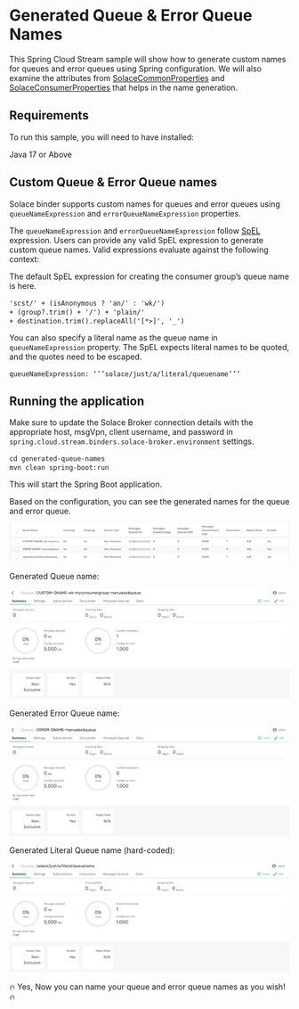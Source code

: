 # Generated Queue & Error Queue Names

This Spring Cloud Stream sample will show how to generate custom names for queues and error queues using Spring configuration. We will also examine the attributes from [SolaceCommonProperties](https://github.com/SolaceProducts/solace-spring-cloud/blob/master/solace-spring-cloud-stream-binder/solace-spring-cloud-stream-binder-core/src/main/java/com/solace/spring/cloud/stream/binder/properties/SolaceCommonProperties.java) and [SolaceConsumerProperties](https://github.com/SolaceProducts/solace-spring-cloud/blob/master/solace-spring-cloud-stream-binder/solace-spring-cloud-stream-binder-core/src/main/java/com/solace/spring/cloud/stream/binder/properties/SolaceConsumerProperties.java) that helps in the name generation.

## Requirements

To run this sample, you will need to have installed:

Java 17 or Above

## Custom Queue & Error Queue names

Solace binder supports custom names for queues and error queues using `queueNameExpression` and `errorQueueNameExpression` properties. 

The `queueNameExpression` and `errorQueueNameExpression` follow [SpEL](https://docs.spring.io/spring-framework/docs/4.3.12.RELEASE/spring-framework-reference/html/expressions.html) expression. Users can provide any valid SpEL expression to generate custom queue names. Valid expressions evaluate against the following context:

The default SpEL expression for creating the consumer group’s queue name is here.
```
'scst/' + (isAnonymous ? 'an/' : 'wk/') 
+ (group?.trim() + '/') + 'plain/' 
+ destination.trim().replaceAll('[*>]', '_')
```

You can also specify a literal name as the queue name in `queueNameExpression` property. The SpEL expects literal names to be quoted, and the quotes need to be escaped.

```
queueNameExpression: ‘’’solace/just/a/literal/queuename’’’
```

## Running the application

Make sure to update the Solace Broker connection details with the appropriate host, msgVpn, client username, and password in `spring.cloud.stream.binders.solace-broker.environment` settings.

```
cd generated-queue-names
mvn clean spring-boot:run
```
This will start the Spring Boot application.

Based on the configuration, you can see the generated names for the queue and error queue.

<p align="center"><img width="auto" alt="auth" src="images/generated-names-1.jpg"></p>

Generated Queue name:

<p align="center"><img width="640" alt="auth" src="images/generated-names-2.jpg"></p>

Generated Error Queue name:

<p align="center"><img width="640" alt="auth" src="images/generated-names-3.jpg"></p>

Generated Literal Queue name (hard-coded):

<p align="center"><img width="640" alt="auth" src="images/generated-names-4.jpg"></p>

🔥 Yes, Now you can name your queue and error queue names as you wish! 🔥